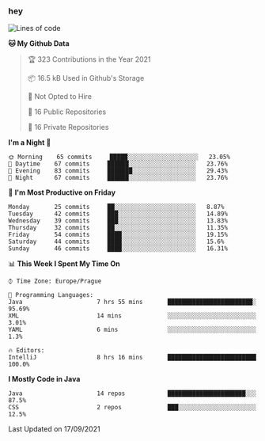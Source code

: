 ### hey

<!--START_SECTION:waka-->
![Lines of code](https://img.shields.io/badge/From%20Hello%20World%20I%27ve%20Written-108925%20lines%20of%20code-blue)

**🐱 My Github Data** 

> 🏆 323 Contributions in the Year 2021
 > 
> 📦 16.5 kB Used in Github's Storage 
 > 
> 🚫 Not Opted to Hire
 > 
> 📜 16 Public Repositories 
 > 
> 🔑 16 Private Repositories  
 > 
**I'm a Night 🦉** 

```text
🌞 Morning    65 commits     █████░░░░░░░░░░░░░░░░░░░░   23.05% 
🌆 Daytime    67 commits     ██████░░░░░░░░░░░░░░░░░░░   23.76% 
🌃 Evening    83 commits     ███████░░░░░░░░░░░░░░░░░░   29.43% 
🌙 Night      67 commits     ██████░░░░░░░░░░░░░░░░░░░   23.76%

```
📅 **I'm Most Productive on Friday** 

```text
Monday       25 commits     ██░░░░░░░░░░░░░░░░░░░░░░░   8.87% 
Tuesday      42 commits     ███░░░░░░░░░░░░░░░░░░░░░░   14.89% 
Wednesday    39 commits     ███░░░░░░░░░░░░░░░░░░░░░░   13.83% 
Thursday     32 commits     ██░░░░░░░░░░░░░░░░░░░░░░░   11.35% 
Friday       54 commits     ████░░░░░░░░░░░░░░░░░░░░░   19.15% 
Saturday     44 commits     ████░░░░░░░░░░░░░░░░░░░░░   15.6% 
Sunday       46 commits     ████░░░░░░░░░░░░░░░░░░░░░   16.31%

```


📊 **This Week I Spent My Time On** 

```text
⌚︎ Time Zone: Europe/Prague

💬 Programming Languages: 
Java                     7 hrs 55 mins       ████████████████████████░   95.69% 
XML                      14 mins             ░░░░░░░░░░░░░░░░░░░░░░░░░   3.01% 
YAML                     6 mins              ░░░░░░░░░░░░░░░░░░░░░░░░░   1.3%

🔥 Editors: 
IntelliJ                 8 hrs 16 mins       █████████████████████████   100.0%

```

**I Mostly Code in Java** 

```text
Java                     14 repos            ██████████████████████░░░   87.5% 
CSS                      2 repos             ███░░░░░░░░░░░░░░░░░░░░░░   12.5%

```



 Last Updated on 17/09/2021
<!--END_SECTION:waka-->
